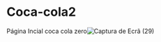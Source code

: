 # Coca-cola2

Página Incial coca cola zero![Captura de Ecrã (29)](https://user-images.githubusercontent.com/50484751/126349288-34b1fce7-d954-41a7-939c-292c5f486f03.png)
